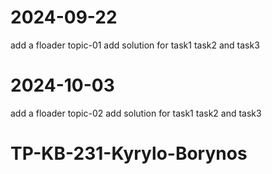 # 2024-09-22
add a floader topic-01
add solution for task1 task2 and task3

# 2024-10-03
add a floader topic-02
add solution for task1 task2 and task3

# TP-KB-231-Kyrylo-Borynos